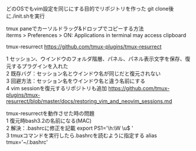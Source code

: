 どのOSでもvim設定を同じにする目的でリポジトリを作った
git clone後に./init.shを実行

tmux paneでカーソルドラッグ&ドロップでコピーする方法  
iterms > Preferences > ON: Applications in terminal may access clipboard

tmux-resurrect https://github.com/tmux-plugins/tmux-resurrect

1 セッション、ウインドウのフォルダ階層、パネル、パネル表示文字を保存、復元するプラグインを入れた  
2 既存バグ：セッション名とウインドウ名が同じだと復元されない  
3 回避方法：セッション名をウインドウ名と違う名前にする  
4 vim sessionを復元するリポジトリも追加 https://github.com/tmux-plugins/tmux-resurrect/blob/master/docs/restoring_vim_and_neovim_sessions.md

tmux-resurrectを動作させた時の問題  
1 復元時bash3.2の名前になる(MAC)  
2 解決：.bashrcに修正を記載 export PS1='\h:\W \u\$ '   
3 tmuxコマンドを実行したら.bashrcを読むように指定する alias tmux='~/.bashrc'
